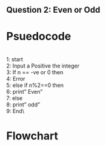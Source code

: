 ## Question 2: Even or Odd 

# Psuedocode
\
1: start\
2: Input a Positive the integer\
3: If n == -ve or 0 then\
4: Error\
5: else if n%2==0 then\
6: print” Even”\
7: else\
8: print” odd”\
9: End\

# Flowchart
